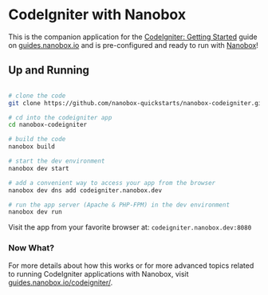 # CodeIgniter with Nanobox
This is the companion application for the [CodeIgniter: Getting Started](https://guides.nanobox.io/codeigniter/) guide on [guides.nanobox.io](https://guides.nanobox.io) and is pre-configured and ready to run with [Nanobox](https://nanobox.io/)!

## Up and Running

``` bash

# clone the code
git clone https://github.com/nanobox-quickstarts/nanobox-codeigniter.git

# cd into the codeigniter app
cd nanobox-codeigniter

# build the code
nanobox build

# start the dev environment
nanobox dev start

# add a convenient way to access your app from the browser
nanobox dev dns add codeigniter.nanobox.dev

# run the app server (Apache & PHP-FPM) in the dev environment
nanobox dev run
```

Visit the app from your favorite browser at: `codeigniter.nanobox.dev:8080`

### Now What?
For more details about how this works or for more advanced topics related to running CodeIgniter applications with Nanobox, visit [guides.nanobox.io/codeigniter/](https://guides.nanobox.io/codeigniter/).
